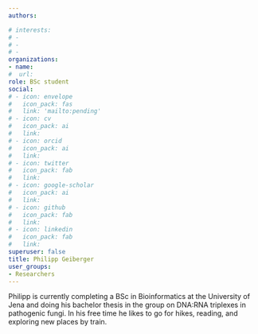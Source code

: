 ```yaml
---
authors:

# interests:
# - 
# - 
# - 
organizations:
- name:
#  url:
role: BSc student
social:
# - icon: envelope
#   icon_pack: fas
#   link: 'mailto:pending'
# - icon: cv
#   icon_pack: ai
#   link:
# - icon: orcid
#   icon_pack: ai
#   link:
# - icon: twitter
#   icon_pack: fab
#   link:
# - icon: google-scholar
#   icon_pack: ai
#   link:
# - icon: github
#   icon_pack: fab
#   link:
# - icon: linkedin
#   icon_pack: fab
#   link: 
superuser: false
title: Philipp Geiberger
user_groups:
- Researchers
---
```


Philipp is currently completing a BSc in Bioinformatics at the University of Jena and doing his bachelor thesis in the group on DNA:RNA triplexes in pathogenic fungi. In his free time he likes to go for hikes, reading, and exploring new places by train.